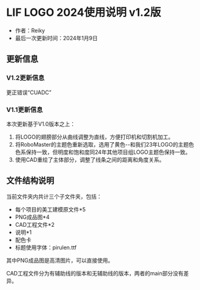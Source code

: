 # LIF LOGO 2024使用说明 v1.2版

* 作者：Reiky
* 最后一次更新时间：2024年1月9日

## 更新信息
### V1.2更新信息

更正错误“CUADC”

### V1.1更新信息

本次更新基于V1.0版本之上：

1. 将LOGO的翅膀部分从曲线调整为直线，方便打印机和切割机加工。
2. 将RoboMaster的主题色重新选取，选用了黄色--和我们23年LOGO的主题色色系保持一致，但明度和饱和度同24年其他项目组LOGO主题色保持一致。
3. 使用CAD重绘了主体部分，调整了线条之间的距离和角度关系。

## 文件结构说明

当前文件夹内共计三个子文件夹，包括：

* 每个项目的美工建模原文件*5
* PNG成品图*4
* CAD工程文件*2
* 说明*1
* 配色卡
* 标题使用字体：pirulen.ttf


其中PNG成品图是高清图片，可以直接使用。

CAD工程文件分为有辅助线的版本和无辅助线的版本，两者的main部分没有差异。
